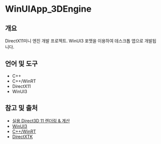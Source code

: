 # WinUIApp_3DEngine

## 개요

DirectX11미니 엔진 개발 프로젝트. WinUI3 포맷을 이용하여 데스크톱 앱으로 개발됩니다. 

## **언어 및 도구**

* C++
* C++/WinRT
* DirectX11
* WinUI3

## **참고 및 출처**

* [실용 Direct3D 11 렌더링 & 계산](https://www.aladin.co.kr/shop/wproduct.aspx?ItemId=24953980)
* [WinUI3](https://learn.microsoft.com/ko-kr/windows/apps/winui/winui3/)
* [C++/WinRT](https://learn.microsoft.com/ko-kr/windows/uwp/cpp-and-winrt-apis/intro-to-using-cpp-with-winrt) 
* [DirectXTK](https://github.com/microsoft/DirectXTK)

